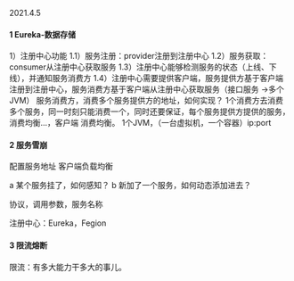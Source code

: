 2021.4.5
#### 1 Eureka-数据存储
   1）注册中心功能
    1.1）服务注册：provider注册到注册中心
    1.2）服务获取：consumer从注册中心获取服务
    1.3）注册中心能够检测服务的状态（上线、下线），并通知服务消费方
    1.4）注册中心需要提供客户端，服务提供方基于客户端注册到注册中心，服务消费方基于客户端从注册中心获取服务（接口服务
        ->多个JVM）
    服务消费方，消费多个服务提供方的地址，如何实现？
        1个消费方去消费多个服务，同一时刻只能消费一个，同时还要保证，每个服务提供方提供的服务，消费均衡...，客户端
        消费均衡。
        1个JVM，（一台虚拟机，一个容器）ip:port
        
#### 2 服务雪崩        
   配置服务地址
   客户端负载均衡
        
   a 某个服务挂了，如何感知？
   b 新加了一个服务，如何动态添加进去？
        
   协议，调用参数，服务名称
        
   注册中心：Eureka，Fegion
#### 3 限流熔断        
   限流：有多大能力干多大的事儿。
        
        
           